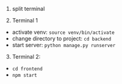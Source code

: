 1. split terminal

2. Terminal 1
- activate venv: `source venv/bin/activate`
- change directory to project: `cd backend`
- start server: `python manage.py runserver`

3. Terminal 2:
- `cd frontend`
- `npm start`

